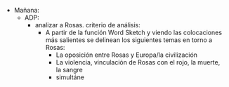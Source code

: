 - Mañana:
	- ADP:
		- analizar a Rosas. criterio de análisis:
			- A partir de la función Word Sketch y viendo las colocaciones más salientes se delinean los siguientes temas en torno a Rosas:
				- La oposición entre Rosas y Europa/la civilización
				- La violencia, vinculación de Rosas con el rojo, la muerte, la sangre
				- simultáne